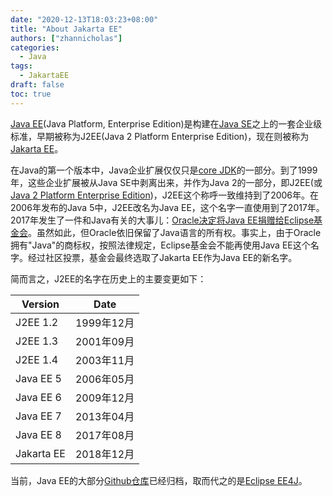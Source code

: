 ```yaml
---
date: "2020-12-13T18:03:23+08:00"
title: "About Jakarta EE"
authors: ["zhannicholas"]
categories:
  - Java
tags:
  - JakartaEE
draft: false
toc: true
---
```

[Java EE](https://www.oracle.com/java/technologies/java-ee-glance.html)(Java Platform, Enterprise Edition)是构建在[Java SE](https://www.oracle.com/technetwork/java/javase/overview/index.html)之上的一套企业级标准，早期被称为J2EE(Java 2 Platform Enterprise Edition)，现在则被称为[Jakarta EE](https://jakarta.ee/)。

在Java的第一个版本中，Java企业扩展仅仅只是[core JDK](http://titanium.cs.berkeley.edu/doc/java-langspec-1.0/)的一部分。到了1999年，这些企业扩展被从Java SE中剥离出来，并作为Java 2的一部分，即J2EE(或[Java 2 Platform Enterprise Edition](https://www.oracle.com/technetwork/java/javaee/appmodel-135059.html))，J2EE这个称呼一致维持到了2006年。在2006年发布的Java 5中，J2EE改名为Java EE，这个名字一直使用到了2017年。2017年发生了一件和Java有关的大事儿：[Oracle决定将Java EE捐赠给Eclipse基金会](https://blogs.oracle.com/theaquarium/opening-up-ee-update)。虽然如此，但Oracle依旧保留了Java语言的所有权。事实上，由于Oracle拥有"Java"的商标权，按照法律规定，Eclipse基金会不能再使用Java EE这个名字。经过社区投票，基金会最终选取了Jakarta EE作为Java EE的新名字。

简而言之，J2EE的名字在历史上的主要变更如下：

| Version    | Date       |
| ---------- | ---------- |
| J2EE 1.2   | 1999年12月 |
| J2EE 1.3   | 2001年09月 |
| J2EE 1.4   | 2003年11月 |
| Java EE 5  | 2006年05月 |
| Java EE 6  | 2009年12月 |
| Java EE 7  | 2013年04月 |
| Java EE 8  | 2017年08月 |
| Jakarta EE | 2018年12月 |

当前，Java EE的大部分[Github仓库](https://github.com/javaee)已经归档，取而代之的是[Eclipse EE4J](https://github.com/eclipse-ee4j)。